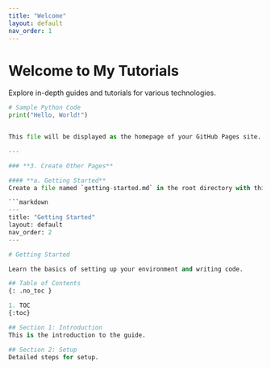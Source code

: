 ```yaml
---
title: "Welcome"
layout: default
nav_order: 1
---
```


# Welcome to My Tutorials

Explore in-depth guides and tutorials for various technologies.

```python
# Sample Python Code
print("Hello, World!")


This file will be displayed as the homepage of your GitHub Pages site.

---

### **3. Create Other Pages**

#### **a. Getting Started**
Create a file named `getting-started.md` in the root directory with this content:

```markdown
---
title: "Getting Started"
layout: default
nav_order: 2
---

# Getting Started

Learn the basics of setting up your environment and writing code.

## Table of Contents
{: .no_toc }

1. TOC
{:toc}

## Section 1: Introduction
This is the introduction to the guide.

## Section 2: Setup
Detailed steps for setup.
